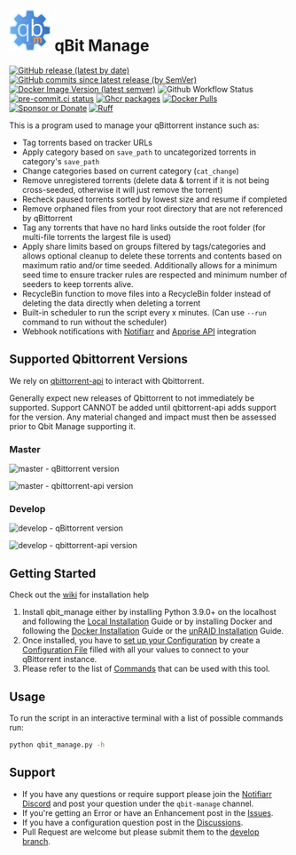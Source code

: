 # <img src="icons/qbm_logo.png" width="75"> qBit Manage

[![GitHub release (latest by date)](https://img.shields.io/github/v/release/StuffAnThings/qbit_manage?style=plastic)](https://github.com/StuffAnThings/qbit_manage/releases)
[![GitHub commits since latest release (by SemVer)](https://img.shields.io/github/commits-since/StuffAnThings/qbit_manage/latest/develop?label=Commits%20in%20Develop&style=plastic)](https://github.com/StuffAnThings/qbit_manage/tree/develop)
[![Docker Image Version (latest semver)](https://img.shields.io/docker/v/bobokun/qbit_manage?label=docker&sort=semver&style=plastic)](https://hub.docker.com/r/bobokun/qbit_manage)
![Github Workflow Status](https://img.shields.io/github/actions/workflow/status/StuffAnThings/qbit_manage/version.yml?style=plastic)
[![pre-commit.ci status](https://results.pre-commit.ci/badge/github/StuffAnThings/qbit_manage/master.svg)](https://results.pre-commit.ci/latest/github/StuffAnThings/qbit_manage/master)
[![Ghcr packages](https://img.shields.io/badge/ghcr.io-packages?style=plastic&label=packages)](https://ghcr.io/StuffAnThings/qbit_manage)
[![Docker Pulls](https://img.shields.io/docker/pulls/bobokun/qbit_manage?style=plastic)](https://hub.docker.com/r/bobokun/qbit_manage)
[![Sponsor or Donate](https://img.shields.io/badge/-Sponsor_or_Donate-blueviolet?style=plastic)](https://github.com/sponsors/bobokun)
[![Ruff](https://img.shields.io/endpoint?url=https://raw.githubusercontent.com/astral-sh/ruff/main/assets/badge/v2.json)](https://github.com/astral-sh/ruff)

This is a program used to manage your qBittorrent instance such as:

* Tag torrents based on tracker URLs
* Apply category based on `save_path` to uncategorized torrents in category's `save_path`
* Change categories based on current category (`cat_change`)
* Remove unregistered torrents (delete data & torrent if it is not being cross-seeded, otherwise it will just remove the torrent)
* Recheck paused torrents sorted by lowest size and resume if completed
* Remove orphaned files from your root directory that are not referenced by qBittorrent
* Tag any torrents that have no hard links outside the root folder (for multi-file torrents the largest file is used)
* Apply share limits based on groups filtered by tags/categories and allows optional cleanup to delete these torrents and contents based on maximum ratio and/or time seeded. Additionally allows for a minimum seed time to ensure tracker rules are respected and minimum number of seeders to keep torrents alive.
* RecycleBin function to move files into a RecycleBin folder instead of deleting the data directly when deleting a torrent
* Built-in scheduler to run the script every x minutes. (Can use `--run` command to run without the scheduler)
* Webhook notifications with [Notifiarr](https://notifiarr.com/) and [Apprise API](https://github.com/caronc/apprise-api) integration

## Supported Qbittorrent Versions

We rely on [qbittorrent-api](https://pypi.org/project/qbittorrent-api/) to interact with Qbittorrent.

Generally expect new releases of Qbittorrent to not immediately be supported. Support CANNOT be added until qbittorrent-api adds support for the version. Any material changed and impact must then be assessed prior to Qbit Manage supporting it.

### Master

![master - qBittorrent version](https://img.shields.io/badge/dynamic/json?label=master%20-%20qBittorrent&query=master.qbit&url=https%3A%2F%2Fraw.githubusercontent.com%2FStuffAnThings%2Fqbit_manage%2Fdevelop%2FSUPPORTED_VERSIONS.json&color=brightgreen)

![master - qbittorrent-api version](https://img.shields.io/badge/dynamic/json?label=master%20-%20qbittorrent-api&query=master.qbitapi&url=https%3A%2F%2Fraw.githubusercontent.com%2FStuffAnThings%2Fqbit_manage%2Fdevelop%2FSUPPORTED_VERSIONS.json&color=blue)

### Develop

![develop - qBittorrent version](https://img.shields.io/badge/dynamic/json?label=develop%20-%20qBittorrent&query=develop.qbit&url=https%3A%2F%2Fraw.githubusercontent.com%2FStuffAnThings%2Fqbit_manage%2Fdevelop%2FSUPPORTED_VERSIONS.json&color=brightgreen)

![develop - qbittorrent-api version](https://img.shields.io/badge/dynamic/json?label=develop%20-%20qbittorrent-api&query=develop.qbitapi&url=https%3A%2F%2Fraw.githubusercontent.com%2FStuffAnThings%2Fqbit_manage%2Fdevelop%2FSUPPORTED_VERSIONS.json&color=blue)

## Getting Started

Check out the [wiki](https://github.com/StuffAnThings/qbit_manage/wiki) for installation help

1. Install qbit_manage either by installing Python 3.9.0+ on the localhost and following the [Local Installation](https://github.com/StuffAnThings/qbit_manage/wiki/Local-Installations) Guide or by installing Docker and following the [Docker Installation](https://github.com/StuffAnThings/qbit_manage/wiki/Docker-Installation) Guide or the [unRAID Installation](https://github.com/StuffAnThings/qbit_manage/wiki/Unraid-Installation) Guide.
1. Once installed, you have to [set up your Configuration](https://github.com/StuffAnThings/qbit_manage/wiki/Config-Setup) by create a [Configuration File](https://github.com/StuffAnThings/qbit_manage/blob/master/config/config.yml.sample) filled with all your values to connect to your qBittorrent instance.
1. Please refer to the list of [Commands](https://github.com/StuffAnThings/qbit_manage/wiki/Commands) that can be used with this tool.

## Usage

To run the script in an interactive terminal with a list of possible commands run:

```bash
python qbit_manage.py -h
```

## Support

* If you have any questions or require support please join the [Notifiarr Discord](https://discord.com/invite/AURf8Yz) and post your question under the `qbit-manage` channel.
* If you're getting an Error or have an Enhancement post in the [Issues](https://github.com/StuffAnThings/qbit_manage/issues/new).
* If you have a configuration question post in the [Discussions](https://github.com/StuffAnThings/qbit_manage/discussions/new).
* Pull Request are welcome but please submit them to the [develop branch](https://github.com/StuffAnThings/qbit_manage/tree/develop).

